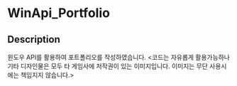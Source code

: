 
WinApi_Portfolio
=============

Description
-------------
윈도우 API를 활용하여 포트폴리오를 작성하였습니다.
<코드는 자유롭게 활용가능하나 기타 디자인물은 모두 타 게임사에 저작권이 있는 이미지입니다.
이미지는 무단 사용시에는 책임지지 않습니다.>
